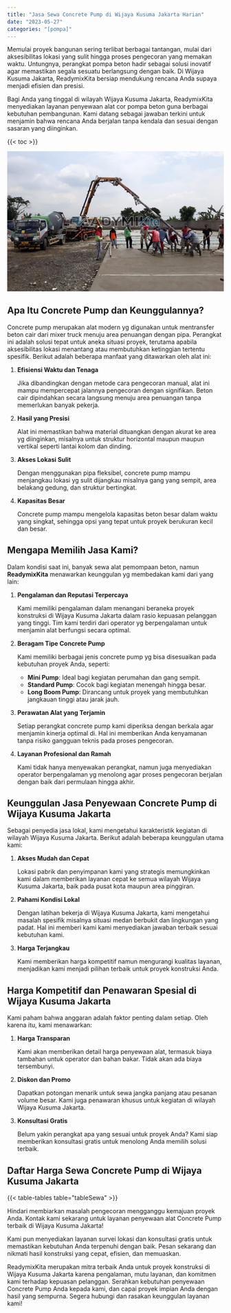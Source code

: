 ```yaml
---
title: "Jasa Sewa Concrete Pump di Wijaya Kusuma Jakarta Harian"
date: "2023-05-27"
categories: "[pompa]"
---
```


Memulai proyek bangunan sering terlibat berbagai tantangan, mulai dari aksesibilitas lokasi yang sulit hingga proses pengecoran yang memakan waktu. Untungnya, perangkat pompa beton hadir sebagai solusi inovatif agar memastikan segala sesuatu berlangsung dengan baik. Di Wijaya Kusuma Jakarta, ReadymixKita bersiap mendukung rencana Anda supaya menjadi efisien dan presisi.

Bagi Anda yang tinggal di wilayah Wijaya Kusuma Jakarta, ReadymixKita menyediakan layanan penyewaan alat cor pompa beton guna berbagai kebutuhan pembangunan. Kami datang sebagai jawaban terkini untuk menjamin bahwa rencana Anda berjalan tanpa kendala dan sesuai dengan sasaran yang diinginkan.

{{< toc >}}

![Jasa Sewa Concrete Pump di Wijaya Kusuma Jakarta Harian](/images/pompa/sewa-pompa-13.jpg)

## Apa Itu Concrete Pump dan Keunggulannya?

Concrete pump merupakan alat modern yg digunakan untuk mentransfer beton cair dari mixer truck menuju area penuangan dengan pipa. Perangkat ini adalah solusi tepat untuk aneka situasi proyek, terutama apabila aksesibilitas lokasi menantang atau membutuhkan ketinggian tertentu spesifik. Berikut adalah beberapa manfaat yang ditawarkan oleh alat ini:

1. **Efisiensi Waktu dan Tenaga**

   Jika dibandingkan dengan metode cara pengecoran manual, alat ini mampu mempercepat jalannya pengecoran dengan signifikan. Beton cair dipindahkan secara langsung menuju area penuangan tanpa memerlukan banyak pekerja.

2. **Hasil yang Presisi**

   Alat ini memastikan bahwa material dituangkan dengan akurat ke area yg diinginkan, misalnya untuk struktur horizontal maupun maupun vertikal seperti lantai kolom dan dinding.

3. **Akses Lokasi Sulit**

   Dengan menggunakan pipa fleksibel, concrete pump mampu menjangkau lokasi yg sulit dijangkau misalnya gang yang sempit, area belakang gedung, dan struktur bertingkat.

4. **Kapasitas Besar**

   Concrete pump mampu mengelola kapasitas beton besar dalam waktu yang singkat, sehingga opsi yang tepat untuk proyek berukuran kecil dan besar.

## Mengapa Memilih Jasa Kami?

Dalam kondisi saat ini, banyak sewa alat pemompaan beton, namun **ReadymixKita** menawarkan keunggulan yg membedakan kami dari yang lain:

1. **Pengalaman dan Reputasi Terpercaya**

   Kami memiliki pengalaman dalam menangani beraneka proyek konstruksi di Wijaya Kusuma Jakarta dalam rasio kepuasan pelanggan yang tinggi. Tim kami terdiri dari operator yg berpengalaman untuk menjamin alat berfungsi secara optimal.

2. **Beragam Tipe Concrete Pump**

   Kami memiliki berbagai jenis concrete pump yg bisa disesuaikan pada kebutuhan proyek Anda, seperti:
   - **Mini Pump**: Ideal bagi kegiatan perumahan dan gang sempit.
   - **Standard Pump**: Cocok bagi kegiatan menengah hingga besar.
   - **Long Boom Pump**: Dirancang untuk proyek yang membutuhkan jangkauan tinggi atau jarak jauh.

3. **Perawatan Alat yang Terjamin**

   Setiap perangkat concrete pump kami diperiksa dengan berkala agar menjamin kinerja optimal di. Hal ini memberikan Anda kenyamanan tanpa risiko gangguan teknis pada proses pengecoran.

4. **Layanan Profesional dan Ramah**

   Kami tidak hanya menyewakan perangkat, namun juga menyediakan operator berpengalaman yg menolong agar proses pengecoran berjalan dengan baik dari permulaan hingga akhir.

## Keunggulan Jasa Penyewaan Concrete Pump di Wijaya Kusuma Jakarta

Sebagai penyedia jasa lokal, kami mengetahui karakteristik kegiatan di wilayah Wijaya Kusuma Jakarta. Berikut adalah beberapa keunggulan utama kami:

1. **Akses Mudah dan Cepat**

   Lokasi pabrik dan penyimpanan kami yang strategis memungkinkan kami dalam memberikan layanan cepat ke semua wilayah Wijaya Kusuma Jakarta, baik pada pusat kota maupun area pinggiran.

2. **Pahami Kondisi Lokal**

   Dengan latihan bekerja di Wijaya Kusuma Jakarta, kami mengetahui masalah spesifik misalnya situasi medan berbukit dan lingkungan yang padat. Hal ini memberi kami kami menyediakan jawaban terbaik sesuai kebutuhan kami.

3. **Harga Terjangkau**

   Kami memberikan harga kompetitif namun mengurangi kualitas layanan, menjadikan kami menjadi pilihan terbaik untuk proyek konstruksi Anda.

## Harga Kompetitif dan Penawaran Spesial di Wijaya Kusuma Jakarta

Kami paham bahwa anggaran adalah faktor penting dalam setiap. Oleh karena itu, kami menawarkan:

1. **Harga Transparan**

   Kami akan memberikan detail harga penyewaan alat, termasuk biaya tambahan untuk operator dan bahan bakar. Tidak akan ada biaya tersembunyi.

2. **Diskon dan Promo**

   Dapatkan potongan menarik untuk sewa jangka panjang atau pesanan volume besar. Kami juga penawaran khusus untuk kegiatan di wilayah Wijaya Kusuma Jakarta.

3. **Konsultasi Gratis**

   Belum yakin perangkat apa yang sesuai untuk proyek Anda? Kami siap memberikan konsultasi gratis untuk menolong Anda memilih solusi terbaik.

## Daftar Harga Sewa Concrete Pump di Wijaya Kusuma Jakarta

{{< table-tables table="tableSewa" >}}

Hindari membiarkan masalah pengecoran mengganggu kemajuan proyek Anda. Kontak kami sekarang untuk layanan penyewaan alat Concrete Pump terbaik di Wijaya Kusuma Jakarta!

Kami pun menyediakan layanan survei lokasi dan konsultasi gratis untuk memastikan kebutuhan Anda terpenuhi dengan baik. Pesan sekarang dan nikmati hasil konstruksi yang cepat, efisien, dan memuaskan.

ReadymixKita merupakan mitra terbaik Anda untuk proyek konstruksi di Wijaya Kusuma Jakarta karena pengalaman, mutu layanan, dan komitmen kami terhadap kepuasan pelanggan. Serahkan kebutuhan penyewaan Concrete Pump Anda kepada kami, dan capai proyek impian Anda dengan hasil yang sempurna. Segera hubungi dan rasakan keunggulan layanan kami!